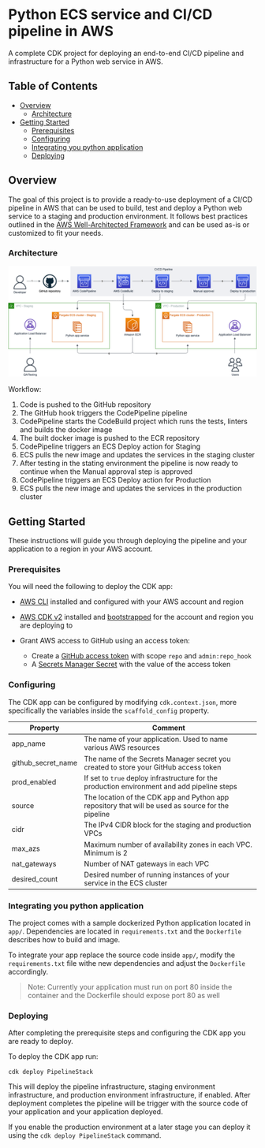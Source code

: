 # Python ECS service and CI/CD pipeline in AWS

A complete CDK project for deploying an end-to-end CI/CD pipeline and infrastructure for a Python web service in AWS.

## Table of Contents

- [Overview](#overview)
    - [Architecture](#architecture)
- [Getting Started](#getting-started)
    - [Prerequisites](#prerequisites)
    - [Configuring](#onfiguring)
    - [Integrating you python application](#integrating-you-python-application)
    - [Deploying](#deploying)

## Overview
The goal of this project is to provide a ready-to-use deployment of a CI/CD pipeline in AWS that can be used to build, test and deploy a Python web service to a staging and production environment. It follows best practices outlined in the [AWS Well-Architected Framework](https://docs.aws.amazon.com/wellarchitected/latest/framework/welcome.html) and can be used as-is or customized to fit your needs.

### Architecture
<a href="https://github.com/prefabric/python-ecs-cicd/blob/master/documentation/scaffold.png"><img src="documentation/scaffold.png" alt="Architecture diagram" width="800"></a>

Workflow:
1. Code is pushed to the GitHub repository
2. The GitHub hook triggers the CodePipeline pipeline
3. CodePipeline starts the CodeBuild project which runs the tests, linters and builds the docker image
4. The built docker image is pushed to the ECR repository
5. CodePipeline triggers an ECS Deploy action for Staging
6. ECS pulls the new image and updates the services in the staging cluster
7. After testing in the stating environment the pipeline is now ready to continue when the Manual approval step is approved
8. CodePipeline triggers an ECS Deploy action for Production
9. ECS pulls the new image and updates the services in the production cluster


<!-- ### Deployed resources -->

## Getting Started

These instructions will guide you through deploying the pipeline and your application to a region in your AWS account.

### Prerequisites

You will need the following to deploy the CDK app:
- [AWS CLI](https://docs.aws.amazon.com/cli/latest/userguide/cli-chap-getting-started.html) installed and configured with your AWS account and region
- [AWS CDK v2](https://docs.aws.amazon.com/cdk/v2/guide/getting_started.html) installed and [bootstrapped](https://docs.aws.amazon.com/cdk/v2/guide/getting_started.html) for the account and region you are deploying to
- Grant AWS access to GitHub using an access token:

    - Create a [GitHub access token](https://docs.github.com/en/authentication/keeping-your-account-and-data-secure/creating-a-personal-access-token) with scope `repo` and `admin:repo_hook`
    - A [Secrets Manager Secret](https://docs.aws.amazon.com/secretsmanager/latest/userguide/managing-secrets.html) with the value of the access token

### Configuring
The CDK app can be configured by modifying `cdk.context.json`, more specifically the variables inside the `scaffold_config` property.  

| Property           | Comment                                                                                            |
|--------------------|----------------------------------------------------------------------------------------------------|
| app_name           | The name of your application. Used to name various AWS resources                                   |
| github_secret_name | The name of the Secrets Manager secret you created to store your GitHub access token               |
| prod_enabled       | If set to `true` deploy infrastructure for the production environment and add pipeline steps       |
| source             | The location of the CDK app and Python app repository that will be used as source for the pipeline |
| cidr               | The IPv4 CIDR block for the staging and production VPCs                                            |
| max_azs            | Maximum number of availability zones in each VPC. Minimum is 2                                     |
| nat_gateways       | Number of NAT gateways in each VPC                                                                 |
| desired_count      | Desired number of running instances of your service in the ECS cluster                             |

### Integrating you python application
The project comes with a sample dockerized Python application located in `app/`. Dependencies are located in `requirements.txt` and the `Dockerfile` describes how to build and image.

To integrate your app replace the source code inside `app/`, modify the `requirements.txt` file withe new dependencies and adjust the `Dockerfile` accordingly.

> Note: Currently your application must run on port 80 inside the container and the Dockerfile should expose port 80 as well

### Deploying

After completing the prerequisite steps and configuring the CDK app you are ready to deploy.

To deploy the CDK app run:

```
cdk deploy PipelineStack
```

This will deploy the pipeline infrastructure, staging environment infrastructure, and production environment infrastructure, if enabled. After deployment completes the pipeline will be trigger with the source code of your application and your application deployed.

If you enable the production environment at a later stage you can deploy it using the `cdk deploy PipelineStack` command.

